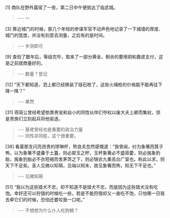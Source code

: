
[1] 商队在野外露宿了一夜，第二日中午便抵达了临武城。
>--- 一<br>

[3] 靠近城门的时候，那几个年轻的参谋军官不动声色地记录了一下城墙的厚度、城门的宽度，并没有刻意去测量，之后有的是时间。
>--- 步测即可<br>

[9] 查验了数年后，等级完毕，取来了一部分黄金，剩余的要用铜和鹿皮支付，这是之前就商量好的。
>--- 数量？登记<br>

[12] “天下都知道，泗上都已经换装了燧石枪了，这些火绳枪的价格能不能再往下降一降？”
>--- 果然<br>

[31] 燕简公曾经希望依靠男宠和自小的同性伙伴们夺权以废大夫上卿而集权，但是贵族们立刻起兵将他驱逐。
>--- 基佬曾经也是重要的政治力量<br>
>--- 同性非同姓，这个很重要。<br>

[38] 看着那支闪亮昂贵的璆琳杯，熊良夫忽然感慨道：“我曾闻，纣为象箸而箕子怖，以为象箸不盛羹于土簋，则必犀玉之杯，玉杯象箸必不盛菽藿，则必旄象豹胎，旄象豹胎必不衣短褐而舍茅茨之下，则必锦衣九重高台广室也。称此以求，则天下不足矣。圣人见微以知萌，见端以知末，故见象箸而怖，知无下不足也。”
>--- 见微知萌<br>

[51] “我以为这些猎犬不忠，却不知道不是猎犬不忠，而是因为这些猎犬没有吃饱。幸好还可以狩猎的时候吃一些，若是不能狩猎却又一直吃不饱，只怕哪一日我去牵它们的时候，恐怕还要咬我一口呢。”
>--- 不想想为什么仆人吃狗粮？<br>
